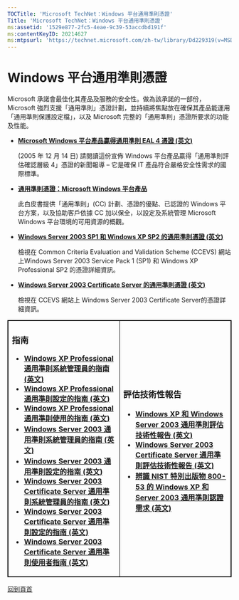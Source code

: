 ```yaml
---
TOCTitle: 'Microsoft TechNet：Windows 平台通用準則憑證'
Title: 'Microsoft TechNet：Windows 平台通用準則憑證'
ms:assetid: '1529e877-2fc5-4eae-9c39-53accdbd191f'
ms:contentKeyID: 20214627
ms:mtpsurl: 'https://technet.microsoft.com/zh-tw/library/Dd229319(v=MSDN.10)'
---
```


Windows 平台通用準則憑證
========================

Microsoft 承諾會最佳化其產品及服務的安全性。做為該承諾的一部份，Microsoft 強烈支援「通用準則」憑證計劃，並持續將焦點放在確保其產品能運用「通用準則保護設定檔」，以及 Microsoft 完整的「通用準則」憑證所要求的功能及性能。

-   [**Microsoft Windows 平台產品贏得通用準則 EAL 4 憑證 (英文)**](https://www.microsoft.com/presspass/press/2005/dec05/12-14commoncriteriapr.mspx)

    (2005 年 12 月 14 日) 請閱讀這份宣佈 Windows 平台產品贏得「通用準則評估確認層級 4」憑證的新聞報導 – 它是確保 IT 產品符合嚴格安全性需求的國際標準。

-   [**通用準則憑證：Microsoft Windows 平台產品**](https://www.microsoft.com/taiwan/technet/security/prodtech/windowsserver2003/ccc/cccwp.mspx)

    此白皮書提供「通用準則」(CC) 計劃、憑證的優點、已認證的 Windows 平台方案，以及協助客戶依據 CC 加以保全，以設定及系統管理 Microsoft Windows 平台環境的可用資源的概觀。

-   [**Windows Server 2003 SP1 和 Windows XP SP2 的通用準則憑證 (英文)**](https://niap.nist.gov/cc-scheme/st/st_vid4025.html)

    檢視在 Common Criteria Evaluation and Validation Scheme (CCEVS) 網站上Windows Server 2003 Service Pack 1 (SP1) 和 Windows XP Professional SP2 的憑證詳細資訊。

-   [**Windows Server 2003 Certificate Server 的通用準則憑證 (英文)**](https://niap.nist.gov/cc-scheme/st/st_vid4024.html)

    檢視在 CCEVS 網站上 Windows Server 2003 Certificate Server的憑證詳細資訊。

<p> </p>
<table style="border:1px solid black;">
<colgroup>
<col width="50%" />
<col width="50%" />
</colgroup>
<tbody>
<tr class="odd">
<td style="border:1px solid black;"><h3 id="指南">指南</h3>
<ul>
<li><a href="https://download.microsoft.com/download/e/8/9/e897a1ee-0273-4694-b155-ad02f7b2b4d5/wxp_common_criteria_admin_guide.zip"><strong>Windows XP Professional通用準則系統管理員的指南 (英文)</strong></a><br />
</li>
<li><a href="https://download.microsoft.com/download/5/3/b/53b53a3e-39d5-4d30-86f2-146aa2c7be45/wxp_common_criteria_configuration_guide.zip"><strong>Windows XP Professional 通用準則設定的指南 (英文)</strong></a><br />
</li>
<li><a href="https://download.microsoft.com/download/d/3/0/d304ab38-567c-4fad-a368-a3661ca1a16d/wxp_common_criteria_user_guide.zip"><strong>Windows XP Professional 通用準則使用的指南 (英文)</strong></a><br />
</li>
<li><a href="https://download.microsoft.com/download/0/b/4/0b45ffb0-0fe4-43b1-b71b-fb4c5745d4a2/ws03_common_criteria_admin_guide.zip"><strong>Windows Server 2003 通用準則系統管理員的指南 (英文)</strong></a><br />
</li>
<li><a href="https://download.microsoft.com/download/4/6/4/46402d2a-45ce-4c1e-98d2-51cb7c9a1556/ws03_common_criteria_configuration_guide.zip"><strong>Windows Server 2003 通用準則設定的指南 (英文)</strong></a><br />
</li>
<li><a href="https://download.microsoft.com/download/1/7/6/17654a53-4910-486c-996e-731e4af226cf/ws03certserver_common_criteria_admin_guide.zip"><strong>Windows Server 2003 Certificate Server 通用準則系統管理員的指南 (英文)</strong></a><br />
</li>
<li><a href="https://download.microsoft.com/download/f/2/0/f206c1fe-b176-4910-a812-68767867ee01/ws03certserver_common_criteria_configuration_guide.zip"><strong>Windows Server 2003 Certificate Server 通用準則設定的指南 (英文)</strong></a><br />
</li>
<li><a href="https://download.microsoft.com/download/3/8/f/38fea1db-c75a-4487-9bbf-f5047840c555/ws03certserver_common_criteria_user_guide.zip"><strong>Windows Server 2003 Certificate Server 通用準則使用者指南 (英文)</strong></a><br />
</li>
</ul></td>
<td style="border:1px solid black;"><h3 id="評估技術性報告">評估技術性報告</h3>
<ul>
<li><a href="https://www.microsoft.com/download/details.aspx?familyid=63cf2a1e-f578-4bb5-9245-d411f0f64265&amp;displaylang=en"><strong>Windows XP 和 Windows Server 2003 通用準則評估技術性報告 (英文)</strong></a><br />
</li>
<li><a href="https://www.microsoft.com/download/details.aspx?familyid=a594e77f-dcbb-4787-9d68-e4689e60a314&amp;displaylang=en"><strong>Windows Server 2003 Certificate Server 通用準則評估技術性報告 (英文)</strong></a><br />
</li>
<li><a href="https://download.microsoft.com/download/a/9/6/a96d1dfc-2bd4-408d-8d93-e0ede7529691/xpws03_ccto800-53.doc"><strong>辨識 NIST 特別出版物 800-53 的 Windows XP 和 Server 2003 通用準則認證需求 (英文)</strong></a></li>
</ul></td>
</tr>
</tbody>
</table>
 

[](#mainsection)[回到頁首](#mainsection)